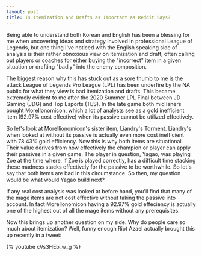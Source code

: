 ```yaml
---
layout: post
title: Is Itemization and Drafts as Important as Reddit Says?
---
```

Being able to understand both Korean and English has been a blessing for me when uncovering ideas and strategy involved in professional League of Legends, but one thing I've noticed with the English speaking side of analysis is their rather obnoxious view on itemization and draft, often calling out players or coaches for either buying the "incorrect" item in a given situation or drafting "badly" into the enemy composition.

The biggest reason why this has stuck out as a sore thumb to me is the attack League of Legends Pro League (LPL) has been underfire by the NA public for what they view is bad itemization and drafts. This became extremely evident to me after the 2020 Summer LPL Final between JD Gaming (JDG) and Top Esports (TES). In the late game both mid laners bought Morellonomicon, which a lot of analysts see as a gold inefficient item (92.97% cost effective) when its passive cannot be utilized effectively.

So let's look at Morellionomicon's sister item, Liandry's Torment. Liandry's when looked at without its passive is actually even more cost inefficient with 78.43% gold efficiency. Now this is why both items are situational. Their value derives from how effectively the champion or player can apply their passives in a given game. The player in question, Yagao, was playing Zoe at the time where, if Zoe is played correctly, has a difficult time stacking these madness stacks effectively for the passive to be worthwhile. So let's say that both items are bad in this circumstance. So then, my question would be what would Yagao build next?

If any real cost analysis was looked at before hand, you'll find that many of the mage items are not cost effective without taking the passive into account. In fact Morellonomicon having a 92.97% gold effeciency is actually one of the highest out of all the mage items without any prerequisites.

Now this brings up another question on my side. Why do people care so much about itemization? Well, funny enough Riot Azael actually brought this up recently in a tweet:

{% youtube cVs3HEb_w_g %}


